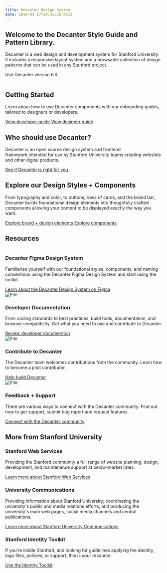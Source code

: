 ```yaml
---
title: Decanter Design System
date: 2019-03-17T19:31:20.591Z
---
```

<section class="section section--welcome fullwidth narrow-content padding-vertical-md">
    <h1>Welcome to the Decanter Style Guide and Pattern Library.</h1>
    <p class="su-intro-text">Decanter is a web design and development system for Stanford University. It includes a responsive layout system and a browsable collection of design patterns that can be used in any Stanford project.</p>
    <p><a class="su-button">Use Decanter version 6.0</a></p>
</section>

<section class="section section--start fullwidth wide-content padding-vertical-md">
  <div class="su-card su-card--horizontal su-card--minimal">
    <img src='http://decanter5.local/kss-assets/ui-components.png' alt='' />
    <div class="su-card__contents">
      <h2>Getting Started</h2>
      <p>Learn about how to use Decanter components with our onboarding guides, tailored to designers or developers.</p>
      <a href="page/use-decanter-as-a-developer/" class="su-link su-link--action">View developer guide</a>
      <a href="page/use-decanter-as-a-designer/" class="su-link su-link--action">View designer guide</a>
    </div>
  </div>
</section>

<section class="section section--who fullwidth narrow-content padding-vertical-md">
  <div>
      <h2>Who should use Decanter?</h2>
      <p>Decanter is an open source design system and frontend framework,intended for use by Stanford University teams creating websites and other digital products. </p>
      <a href="page/about-why-decanter" class="su-button">See if Decanter is right for you</a>
  </div>
</section>

<section class="section section--components fullwidth wide-content padding-vertical-md">
  <div class="su-card su-card--horizontal su-card--minimal">
    <div class="su-card__contents">
      <h2>Explore our Design Styles + Components</h2>
      <p>From typography and color, to buttons,  rows of cards, and the brand bar, Decanter builds foundational design elements into thoughfully crafted components allowing your content to be displayed exactly the way you want.</p>
      <a href="page/brand-design-elements/" class="su-link su-link--action">Explore brand + design elements</a>
      <a href="page/components/" class="su-link su-link--action">Explore components</a>
    </div>
    <img src='http://decanter5.local/kss-assets/ui-components.png' alt='' />
  </div>
</section>

<section class="section section--resources fullwidth wide-content padding-vertical-md">
    <h2>Resources</h2>
    <div class="flex-container">
    <section class="flex-md-6-of-12">
        <img src="img/widgets-24px.svg" alt="" role="presentation" />
        <h3>Decanter Figma Design System</h3>
        <p>Familiarize yourself with our foundational styles, components, and naming conventions using the Decanter Figma Design System and start using the toolkit.</p>
        <a href="/section-components.html" class="su-link su-link--action">Learn about the Decanter Design System on Figma</a>
    </section>
    <section class="flex-md-6-of-12">
        <img src="/assets/file.png" alt="File" role="presentation" />
        <h3>Developer Documentation</h3>
        <p>From coding standards to best practices, build tools, documentation, and browser compatibility. Get what you need to use and contribute to Decanter.</p>
        <a href="page/use-decanter-as-a-developer/" class="su-link su-link--action">Review developer documention</a>
    </section>
    <section class="flex-md-6-of-12">
        <img src="/assets/file.png" alt="File" role="presentation" />
        <h3>Contribute to Decanter</h3>
        <p>The Decanter team welcomes contributions from the community. Learn how to become a pilot contributor.</p>
        <a href="page/about-contributing/" class="su-link su-link--action">Help build Decanter</a>
    </section>
    <section class="flex-md-6-of-12">
        <img src="/assets/file.png" alt="File" role="presentation" />
        <h3>Feedback + Support</h3>
        <p>There are various ways to connect with the Decanter community. Find out how to get support, submit bug report and request features.</p>
        <a href="page/about-contributing-how-to-communicate/" class="su-link su-link--action">Connect with the Decanter community</a>
    </section>
    </div>
</section>

<section class="section section--more-info fullwidth wide-content padding-vertical-md">
    <h2>More from Stanford University</h2>
    <div class="flex-container">
        <section class="flex-md-4-of-12">
            <h3>Stanford Web Services</h3>
            <p>Providing the Stanford community a full range of website planning, design, development, and maintenance support at below-market rates.</p>
            <a href="https://uit.stanford.edu/sws" class="su-link--action">Learn more about Stanford Web Services</a>
        </section>
        <section class="flex-md-4-of-12">
            <h3>University Communications</h3>
            <p>Providing information about Stanford University; coordinating the university's public and media relations efforts; and producing the university's main web pages, social media channels and central publications.</p>
            <a href="https://ucomm.stanford.edu" class="su-link--action">Learn more about Stanford University Communications</a>
        </section>
        <section class="flex-md-4-of-12">
            <h3>Stanford Identity Toolkit</h3>
            <p>If you’re inside Stanford, and looking for guidelines applying the identity, logo files, policies, or support, this is your resource.</p>
            <a href="https://identity.stanford.edu/" class="su-link--action">Use the Identity Toolkit</a>
        </section>
    </div>
</section>

